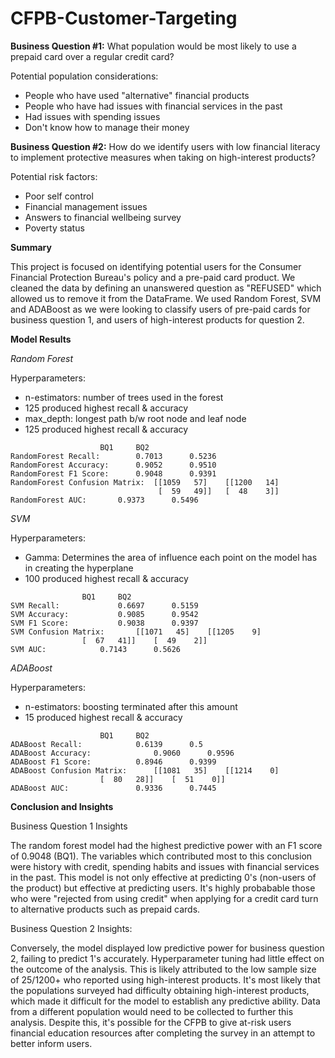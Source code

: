 # CFPB-Customer-Targeting

**Business Question #1:** 
What population would be most likely to use a prepaid card over a regular credit card?

Potential population considerations:
- People who have used "alternative" financial products
- People who have had issues with financial services in the past
- Had issues with spending issues
- Don't know how to manage their money

**Business Question #2:**
How do we identify users with low financial literacy to implement protective measures when taking on high-interest products?

Potential risk factors:
- Poor self control
- Financial management issues
- Answers to financial wellbeing survey
- Poverty status

**Summary**

This project is focused on identifying potential users for the Consumer Financial Protection Bureau's policy and a pre-paid card product. We cleaned the data by defining an unanswered question as "REFUSED" which allowed us to remove it from the DataFrame. We used Random Forest, SVM and ADABoost as we were looking to classify users of pre-paid cards for business question 1, and users of high-interest products for question 2. 

**Model Results**

*Random Forest*

Hyperparameters: 
- n-estimators: number of trees used in the forest
- 125 produced highest recall & accuracy
- max_depth: longest path b/w root node and leaf node
- 125 produced highest recall & accuracy
```
			        BQ1		BQ2
RandomForest Recall:  		0.7013		0.5236                	
RandomForest Accuracy: 		0.9052		0.9510             	
RandomForest F1 Score:  	0.9048		0.9391            	
RandomForest Confusion Matrix:	[[1059   57]	[[1200   14]
                                 [  59   49]]	[  48    3]]
RandomForest AUC:  		0.9373		0.5496
```
*SVM*

Hyperparameters:
- Gamma: Determines the area of influence each point on the model has in creating the hyperplane
- 100 produced highest recall & accuracy
```
			 	BQ1		BQ2
SVM Recall:  			0.6697		0.5159		
SVM Accuracy: 			0.9085		0.9542 			
SVM F1 Score: 			0.9038		0.9397 			
SVM Confusion Matrix:		[[1071   45]    [[1205    9]
 				[  67   41]]	[  49    2]]
SVM AUC: 			0.7143		0.5626
```
*ADABoost*

Hyperparameters:
- n-estimators: boosting terminated after this amount
- 15 produced highest recall & accuracy
```
					BQ1		BQ2
ADABoost Recall: 			0.6139		0.5			
ADABoost Accuracy:  			0.9060 		0.9596			
ADABoost F1 Score: 			0.8946		0.9399 			
ADABoost Confusion Matrix: 		[[1081   35]	[[1214    0]
 					[  80   28]]	[  51    0]]
ADABoost AUC: 				0.9336    	0.7445
```

**Conclusion and Insights**

Business Question 1 Insights

The random forest model had the highest predictive power with an F1 score of 0.9048 (BQ1). The variables which contributed most to this conclusion were history with credit, spending habits and issues with financial services in the past. This model is not only effective at predicting 0's (non-users of the product) but effective at predicting users. It's highly probabable those who were "rejected from using credit" when applying for a credit card turn to alternative products such as prepaid cards.

Business Question 2 Insights:

Conversely, the model displayed low predictive power for business question 2, failing to predict 1's accurately. Hyperparameter tuning had little effect on the outcome of the analysis. This is likely attributed to the low sample size of 25/1200+ who reported using high-interest products. It's most likely that the populations surveyed had difficulty obtaining high-interest products, which made it difficult for the model to establish any predictive ability. Data from a different population would need to be collected to further this analysis. Despite this, it's possible for the CFPB to give at-risk users financial education resources after completing the survey in an attempt to better inform users.





